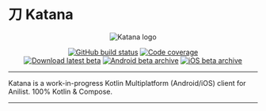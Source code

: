 # 刀 Katana

<p align="center">
  <img alt="Katana logo" src="https://gist.githubusercontent.com/alvr/cfdd5e982769b6730ee5f6bc9d1594eb/raw/033da2fdd9a128518ba1f3b43827f16f545acebe/katana_logo.svg"/>
</p>

<p align="center">
  <a href="https://github.com/alvr/katana/actions/workflows/katana.yml"><img alt="GitHub build status" src="https://img.shields.io/github/actions/workflow/status/alvr/katana/katana.yml?branch=develop&logo=github"/></a>
  <a href="https://app.codecov.io/gh/alvr/katana"><img alt="Code coverage" src="https://img.shields.io/codecov/c/gh/alvr/katana?logo=codecov&logoColor=white"></a>
  <br />
  <a href="https://portal.testapp.io/apps/install/nvbRLRmegznkO"><img alt="Download latest beta" src="https://img.shields.io/badge/%F0%9F%A5%BC%F0%9F%A7%AA-download%20latest%20beta-%230F4C75"/></a>
  <a href="https://install.appcenter.ms/orgs/KatanaApp/apps/Katana-Android/distribution_groups/testers"><img alt="Android beta archive" src="https://img.shields.io/badge/%F0%9F%A5%BC%F0%9F%A7%AA-Android%20beta%20archive-%233DDB85"/></a>
  <a href="https://install.appcenter.ms/orgs/KatanaApp/apps/Katana-iOS/distribution_groups/testers"><img alt="iOS beta archive" src="https://img.shields.io/badge/%F0%9F%A5%BC%F0%9F%A7%AA-iOS%20beta%20archive-%238E8E93"/></a>
</p>

---

Katana is a work-in-progress Kotlin Multiplatform (Android/iOS) client for Anilist. 100% Kotlin & Compose.

---

